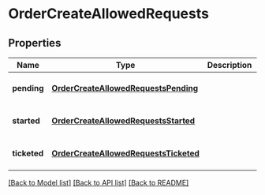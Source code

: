 # OrderCreateAllowedRequests
## Properties

| Name | Type | Description | Notes |
|------------ | ------------- | ------------- | -------------|
| **pending** | [**OrderCreateAllowedRequestsPending**](OrderCreateAllowedRequestsPending.md) |  | [optional] [default to null] |
| **started** | [**OrderCreateAllowedRequestsStarted**](OrderCreateAllowedRequestsStarted.md) |  | [optional] [default to null] |
| **ticketed** | [**OrderCreateAllowedRequestsTicketed**](OrderCreateAllowedRequestsTicketed.md) |  | [optional] [default to null] |

[[Back to Model list]](../README.md#documentation-for-models) [[Back to API list]](../README.md#documentation-for-api-endpoints) [[Back to README]](../README.md)

